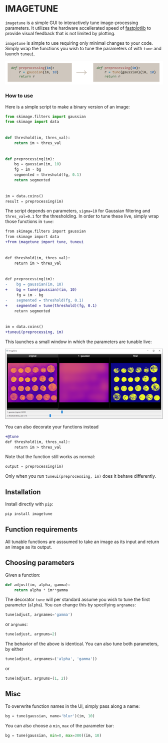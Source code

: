 # IMAGETUNE

`imagetune` is a simple GUI to interactively tune image-processing parameters.
It utilizes the hardware accellerated speed of [fastplotlib](https://github.com/fastplotlib/fastplotlib) to provide visual feedback that is not limited by plotting.

`imagetune` is simple to use requiring only minimal changes to your code. Simply wrap the functions you wish to tune the parameters of with `tune` and launch `tuneui`.

![ImageTune](https://github.com/juliusbierk/imagetune/blob/main/.github/imgs/code.png)

### How to use
Here is a simple script to make a binary version of an image:

```python
from skimage.filters import gaussian
from skimage import data


def threshold(im, thres_val):
    return im > thres_val


def preprocessing(im):
    bg = gaussian(im, 10)
    fg = im - bg
    segmented = threshold(fg, 0.1)
    return segmented


im = data.coins()
result = preprocessing(im)
```

The script depends on parameters, `sigma=10` for Gaussian filtering and `thres_val=0.1` for the thresholding.
In order to tune these live, simply wrap those functions in `tune`:

```diff
from skimage.filters import gaussian
from skimage import data
+from imagetune import tune, tuneui


def threshold(im, thres_val):
    return im > thres_val


def preprocessing(im):
-    bg = gaussian(im, 10)
+    bg = tune(gaussian)(im, 10)
     fg = im - bg
-    segmented = threshold(fg, 0.1)
+    segmented = tune(threshold)(fg, 0.1)
    return segmented


im = data.coins()
+tuneui(preprocessing, im)
```

This launches a small window in which the parameters are tunable live:

![ImageTune](https://github.com/juliusbierk/imagetune/blob/main/.github/imgs/example1.png)

You can also decorate your functions instead

```diff
+@tune
def threshold(im, thres_val):
    return im > thres_val
```

Note that the function still works as normal:

```python
output = preprocessing(im)
```

Only when you run `tuneui(preprocessing, im)` does it behave differently.


## Installation

Install directly with `pip`:

```bash
pip install imagetune
```

## Function requirements

All tunable functions are asssumed to take an image as its input and return an image as its output.

## Choosing parameters

Given a function:

```python
def adjust(im, alpha, gamma):
    return alpha * im**gamma
```

The decorator `tune` will per standard assume you wish to tune the first parameter (`alpha`).
You can change this by specifying `argnames`:

```python
tune(adjust, argnames='gamma')
```

or `argnums`:

```python
tune(adjust, argnums=2)
```

The behavior of the above is identical.
You can also tune both parameters, by either

```python
tune(adjust, argnames=('alpha', 'gamma'))
```

or

```python
tune(adjust, argnums=(1, 2))
```

## Misc

To overwrite function names in the UI, simply pass along a name:
```python
bg = tune(gaussian, name='blur')(im, 10)
```

You can also choose a `min`, `max` of the parameter bar:
```python
bg = tune(gaussian, min=0, max=300)(im, 10)
```
